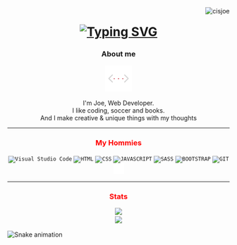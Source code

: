<div align="center">
</div>


<img align="right" src="https://visitor-badge.laobi.icu/badge?page_id=cisjoe&right_color=transparent&left_color=transparent" alt="cisjoe">

<h1 align="center">
<a href="https://git.io/typing-svg">
  <img src="https://readme-typing-svg.demolab.com?font=Rubik+Iso&size=26&duration=3300&pause=200&color=950101&center=true&vCenter=true&width=500&lines=Hey+dude!;Make+yourself+at+home+%3C3" alt="Typing SVG" />
  </a>
</h1>

<div align="center">
  <h3>About me</h3>
  <img src="media/anglebr.gif" height="60px"/>
</div>

<!-- <img src="/imgs/geometric.gif" height="300px"/> -->

<p align="center" >
  I'm Joe, Web Developer.
  <br>
  I like coding, soccer and books.
  <br>
  And I make creative & unique things with my thoughts
</p>

---

<div align="center">
  <h3 style="color:red;" > My Hommies</h3>
</div>

<div align="center">
  <code><img title="Visual Studio Code" height="25" src="https://cdn.jsdelivr.net/gh/devicons/devicon/icons/vscode/vscode-original.svg"></code>
  <code><img title="HTML" height="25" src="https://cdn.jsdelivr.net/gh/devicons/devicon/icons/html5/html5-original.svg"></code>
  <code><img title="CSS" height="25" src="https://cdn.jsdelivr.net/gh/devicons/devicon/icons/css3/css3-original.svg"></code>
  <code><img title="JAVASCRIPT" height="25" src="https://cdn.jsdelivr.net/gh/devicons/devicon/icons/javascript/javascript-original.svg"></code>
  <code><img title="SASS" height="25" src="https://cdn.jsdelivr.net/gh/devicons/devicon/icons/sass/sass-original.svg"></code>
  <code><img title="BOOTSTRAP" height="25" src="https://cdn.jsdelivr.net/gh/devicons/devicon/icons/bootstrap/bootstrap-original.svg"></code>
  <code><img title="GIT" height="25" src="https://cdn.jsdelivr.net/gh/devicons/devicon/icons/git/git-original.svg"></code>
  <code><img title="GITHUB" height="25" src="media/github.svg"></code>
</div>

---

<div align="center">
  <h3 style="color:red;" > Stats</h3>
</div>

<div align="center">
<a href="https://github.com/cisjoe/">
      <img width=325  src="https://github-readme-stats.vercel.app/api/top-langs/?username=cisjoe&hide=c%23,powershell,Mathematica,Ruby,Objective-C,Objective-C%2b%2b,Cuda&title_color=61dafb&text_color=ffffff&icon_color=61dafb&bg_color=20232a&langs_count=8&layout=compact&border_color=61dafb&hide_border=true" />
 </a>
 <div align="center"><img src="https://github-readme-stats.vercel.app/api?username=cisjoe&show_icons=true&theme=radical"  width=400  ></img></div>
</div>

![Snake animation](https://github.com/cisjoe/cisjoe/blob/output/github-contribution-grid-snake.svg)





